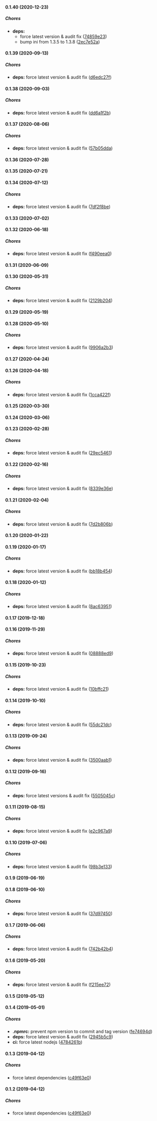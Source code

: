 #### 0.1.40 (2020-12-23)

##### Chores

* **deps:**
  *  force latest version & audit fix ([74859e23](https://github.com/lykmapipo/express-request-extra/commit/74859e23d4b66c9edfe925297078564193aad9fa))
  *  bump ini from 1.3.5 to 1.3.8 ([2ec7e52a](https://github.com/lykmapipo/express-request-extra/commit/2ec7e52a85882bfdbcd45253682fcfef9109b56d))

#### 0.1.39 (2020-09-13)

##### Chores

* **deps:**  force latest version & audit fix ([d6edc27f](https://github.com/lykmapipo/express-request-extra/commit/d6edc27f27f0f683f71b6918075b646fd9c2f644))

#### 0.1.38 (2020-09-03)

##### Chores

* **deps:**  force latest version & audit fix ([dd6a1f2b](https://github.com/lykmapipo/express-request-extra/commit/dd6a1f2b3158bc6e4bfe9c71092f67e04444ef18))

#### 0.1.37 (2020-08-06)

##### Chores

* **deps:**  force latest version & audit fix ([57b05dda](https://github.com/lykmapipo/express-request-extra/commit/57b05dda7dc45c3b47c73b936bf76608b4ac6e3e))

#### 0.1.36 (2020-07-28)

#### 0.1.35 (2020-07-21)

#### 0.1.34 (2020-07-12)

##### Chores

* **deps:**  force latest version & audit fix ([7df2f8be](https://github.com/lykmapipo/express-request-extra/commit/7df2f8bee116a22a65714b355d4a0779aed43ee9))

#### 0.1.33 (2020-07-02)

#### 0.1.32 (2020-06-18)

##### Chores

* **deps:**  force latest version & audit fix ([f490eea0](https://github.com/lykmapipo/express-request-extra/commit/f490eea03914f628fdcd08824c2c20e674ff039a))

#### 0.1.31 (2020-06-09)

#### 0.1.30 (2020-05-31)

##### Chores

* **deps:**  force latest version & audit fix ([2129b204](https://github.com/lykmapipo/express-request-extra/commit/2129b2048c138617102357cb819ea9ddab77d166))

#### 0.1.29 (2020-05-19)

#### 0.1.28 (2020-05-10)

##### Chores

* **deps:**  force latest version & audit fix ([9906a2b3](https://github.com/lykmapipo/express-request-extra/commit/9906a2b3773181a4be447af53b5381f56cad875d))

#### 0.1.27 (2020-04-24)

#### 0.1.26 (2020-04-18)

##### Chores

* **deps:**  force latest version & audit fix ([1cca422f](https://github.com/lykmapipo/express-request-extra/commit/1cca422f3704003e94e638217f6ac32e254d53f9))

#### 0.1.25 (2020-03-30)

#### 0.1.24 (2020-03-06)

#### 0.1.23 (2020-02-28)

##### Chores

* **deps:**  force latest version & audit fix ([29ec5461](https://github.com/lykmapipo/express-request-extra/commit/29ec54617ed0c098c0cccf8384d9d72b5db52a5e))

#### 0.1.22 (2020-02-16)

##### Chores

* **deps:**  force latest version & audit fix ([8339e36e](https://github.com/lykmapipo/express-request-extra/commit/8339e36e926f281b86af22b3df53c775f2d22fec))

#### 0.1.21 (2020-02-04)

##### Chores

* **deps:**  force latest version & audit fix ([7d2b806b](https://github.com/lykmapipo/express-request-extra/commit/7d2b806bf9798c195b716041ef15e1557fcf184b))

#### 0.1.20 (2020-01-22)

#### 0.1.19 (2020-01-17)

##### Chores

* **deps:**  force latest version & audit fix ([bb18b454](https://github.com/lykmapipo/express-request-extra/commit/bb18b454eaf0822857fcc50f68df37b4afea5752))

#### 0.1.18 (2020-01-12)

##### Chores

* **deps:**  force latest version & audit fix ([8ac63951](https://github.com/lykmapipo/express-request-extra/commit/8ac63951f1d0597cc166a9d1feab1db2976dfdce))

#### 0.1.17 (2019-12-18)

#### 0.1.16 (2019-11-29)

##### Chores

* **deps:**  force latest version & audit fix ([08888ed9](https://github.com/lykmapipo/express-request-extra/commit/08888ed9b114d03147988ac2d7099dfd7dbcb95e))

#### 0.1.15 (2019-10-23)

##### Chores

* **deps:**  force latest version & audit fix ([10bffc21](https://github.com/lykmapipo/express-request-extra/commit/10bffc21225d1cccfcbce0b24aa7bca74145f72f))

#### 0.1.14 (2019-10-10)

##### Chores

* **deps:**  force latest version & audit fix ([55dc21dc](https://github.com/lykmapipo/express-request-extra/commit/55dc21dccade750c66f9b995a23d9ffd0901c52b))

#### 0.1.13 (2019-09-24)

##### Chores

* **deps:**  force latest version & audit fix ([3500aab1](https://github.com/lykmapipo/express-request-extra/commit/3500aab1f91c77a556f7ed5fc46a8ff663edf46c))

#### 0.1.12 (2019-09-16)

##### Chores

* **deps:**  force latest versions & audit fix ([5505045c](https://github.com/lykmapipo/express-request-extra/commit/5505045caad7e21564aba085e9be6dc1afec5025))

#### 0.1.11 (2019-08-15)

##### Chores

* **deps:**  force latest version & audit fix ([e2c967a9](https://github.com/lykmapipo/express-request-extra/commit/e2c967a99cc1ad7516eac7b37dbf2a30a77fba56))

#### 0.1.10 (2019-07-06)

##### Chores

* **deps:**  force latest version & audit fix ([98b3e133](https://github.com/lykmapipo/express-request-extra/commit/98b3e133e97bf4998fe3dc2880ec9cc64559986f))

#### 0.1.9 (2019-06-19)

#### 0.1.8 (2019-06-10)

##### Chores

* **deps:**  force latest version & audit fix ([37d97450](https://github.com/lykmapipo/express-request-extra/commit/37d97450255698232b50aa33308edc27cc22ec5b))

#### 0.1.7 (2019-06-06)

##### Chores

* **deps:**  force latest version & audit fix ([742b42b4](https://github.com/lykmapipo/express-request-extra/commit/742b42b40a636dc9d1397f1aa3a914260d247f01))

#### 0.1.6 (2019-05-20)

##### Chores

* **deps:**  force latest version & audit fix ([f215ee72](https://github.com/lykmapipo/express-request-extra/commit/f215ee7288effa2cf2f339909775c6f7b7b82b26))

#### 0.1.5 (2019-05-12)

#### 0.1.4 (2019-05-01)

##### Chores

* **.npmrc:**  prevent npm version to commit and tag version ([fe74694d](https://github.com/lykmapipo/express-request-extra/commit/fe74694d9f454f71f6c712f15e5466f66f655941))
* **deps:**  force latest version & audit fix ([2945b5c9](https://github.com/lykmapipo/express-request-extra/commit/2945b5c9fe10ff3ea619a20240c97d72a750b769))
* **ci:**  force latest nodejs ([4784261b](https://github.com/lykmapipo/express-request-extra/commit/4784261b18ddb43feb2f55357e10d29c7defb91b))

#### 0.1.3 (2019-04-12)

##### Chores

*  force latest dependencies ([c49f63e0](https://github.com/lykmapipo/express-request-extra/commit/c49f63e00a6883835d743716e7d542097ba39131))

#### 0.1.2 (2019-04-12)

##### Chores

*  force latest dependencies ([c49f63e0](https://github.com/lykmapipo/express-request-extra/commit/c49f63e00a6883835d743716e7d542097ba39131))

